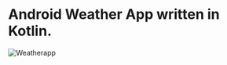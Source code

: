 # Android Weather App written in Kotlin.
![Weatherapp](https://user-images.githubusercontent.com/75099333/167449664-2c04aa0d-ef0a-47a0-9c08-be168e544bd0.png)
